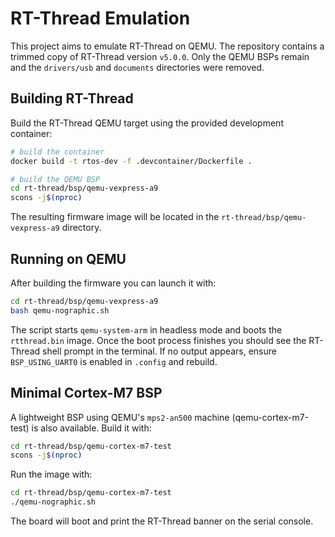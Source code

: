 # RT-Thread Emulation

This project aims to emulate RT-Thread on QEMU. The repository contains a trimmed copy of RT-Thread version `v5.0.0`. Only the QEMU BSPs remain and the `drivers/usb` and `documents` directories were removed.

## Building RT-Thread

Build the RT-Thread QEMU target using the provided development container:

```bash
# build the container
docker build -t rtos-dev -f .devcontainer/Dockerfile .

# build the QEMU BSP
cd rt-thread/bsp/qemu-vexpress-a9
scons -j$(nproc)
```

The resulting firmware image will be located in the `rt-thread/bsp/qemu-vexpress-a9` directory.

## Running on QEMU

After building the firmware you can launch it with:

```bash
cd rt-thread/bsp/qemu-vexpress-a9
bash qemu-nographic.sh
```

The script starts `qemu-system-arm` in headless mode and boots the `rtthread.bin` image. Once the boot process finishes you should see the RT-Thread shell prompt in the terminal. If no output appears, ensure `BSP_USING_UART0` is enabled in `.config` and rebuild.

## Minimal Cortex-M7 BSP

A lightweight BSP using QEMU's `mps2-an500` machine (qemu-cortex-m7-test) is also available. Build it with:

```bash
cd rt-thread/bsp/qemu-cortex-m7-test
scons -j$(nproc)
```

Run the image with:

```bash
cd rt-thread/bsp/qemu-cortex-m7-test
./qemu-nographic.sh
```

The board will boot and print the RT-Thread banner on the serial console.
